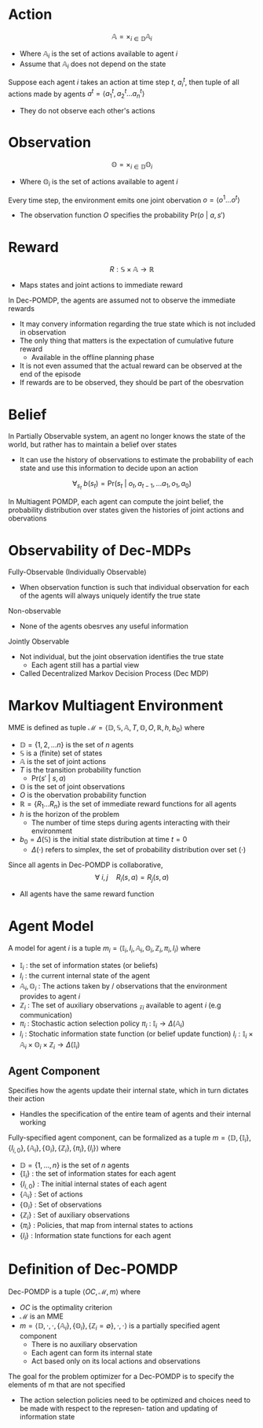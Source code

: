 # Action
$$\mathbb{A}=\times_{i\in \mathbb{D}}\mathbb{A}_{i}$$
- Where $\mathbb{A}_{i}$ is the set of actions available to agent $i$
- Assume that $\mathbb{A}_{i}$ does not depend on the state

Suppose each agent $i$ takes an action at time step $t$, $a^{t}_{i}$, then tuple of all actions made by agents $a^{t}=\langle a^{t}_{1}, a^{t}_{2}\dots a^{t}_{n} \rangle$
- They do not observe each other's actions
# Observation
$$\mathbb{O}=\times_{i\in \mathbb{D}}\mathbb{O}_{i}$$
- Where $\mathbb{O}_{i}$ is the set of actions available to agent $i$

Every time step, the environment emits one joint obervation $o=\langle o^{1}\dots o^{t} \rangle$
- The observation function $O$ specifies the probability $\text{Pr}(o\text{ | }a,s')$
# Reward
$$R:\mathbb{S}\times \mathbb{A}\to\mathbb{R}$$
- Maps states and joint actions to immediate reward

In Dec-POMDP, the agents are assumed not to observe the immediate rewards
- It may convery information regarding the true state which is not included in observation
- The only thing that matters is the expectation of cumulative future reward
	- Available in the offline planning phase
- It is not even assumed that the actual reward can be observed at the end of the episode
- If rewards are to be observed, they should be part of the obesrvation

# Belief
In Partially Observable system, an agent no longer knows the state of the world, but rather has to maintain a belief over states
- It can use the history of observations to estimate the probability of each state and use this information to decide upon an action

$$\forall_{s_{t}} \text{ }b(s_{t})=\text{Pr}(s_{t}\text{ | }o_{t}, a_{t-1}, \dots a_{1}, o_{1}, a_{0})$$

In Multiagent POMDP, each agent can compute the joint belief, the probability distribution over states given the histories of joint actions and obervations

# Observability of Dec-MDPs
Fully-Observable (Individually Observable)
- When observation function is such that individual observation for each of the agents will always uniquely identify the true state

Non-observable
- None of the agents obesrves any useful information

Jointly Observable
- Not individual, but the joint observation identifies the true state
	- Each agent still has a partial view
- Called Decentralized Markov Decision Process (Dec MDP)

# Markov Multiagent Environment
MME is defined as tuple $\mathscr{M}=\langle\mathbb{D}, \mathbb{S, A}, T, \mathbb{O}, O, \mathbb{R}, h, b_{0}\rangle$ where
- $\mathbb{D}=\{ 1,2,\dots n \}$ is the set of $n$ agents
- $\mathbb{S}$ is a (finite) set of states
- $\mathbb{A}$ is the set of joint actions
- $T$ is the transition probability function
	- $\text{Pr}(s'\text{ | }s,a)$
- $\mathbb{O}$ is the set of joint observations
- $O$ is the obervation probability function
- $\mathbb{R}=\{ R_{1}\dots R_{n} \}$ is the set of immediate reward functions for all agents
- $h$ is the horizon of the problem
	- The number of time steps during agents interacting with their environment
- $b_{0}=\Delta(\mathbb{S})$ is the initial state distribution at time $t=0$
	- $\Delta(\cdot)$ refers to simplex, the set of probability distribution over set $(\cdot)$

Since all agents in Dec-POMDP is collaborative,
$$\forall \text{ }i,j\quad R_{i}(s,a)=R_{j}(s,a)$$
- All agents have the same reward function

# Agent Model
A model for agent $i$ is a tuple $m_{i}=\langle \mathbb{I}_{i}, I_{i}, \mathbb{A}_{i}, \mathbb{O}_{i}, \mathbb{Z}_{i}, \pi_{i}, l_{i} \rangle$ where
- $\mathbb{I}_{i}$ : the set of information states (or beliefs)
- $I_{i}$ : the current internal state of the agent
- $\mathbb{A}_{i}, \mathbb{O}_{i}$ : The actions taken by / observations that the environment provides to agent $i$
- $\mathbb{Z}_{i}$ : The set of auxiliary observations $\mathscr{z}_{i}$ available to agent $i$ (e.g communication)
- $\pi_{i}$ : Stochastic action selection policy $\pi_{i}$ : $\mathbb{I}_{i}\to\Delta(\mathbb{A}_{i})$
- $l_{i}$ : Stochatic information state function (or belief update function) $l_{i} : \mathbb{I}_{i}\times \mathbb{A}_{i}\times \mathbb{O}_{i}\times \mathbb{Z}_{i}\to\Delta(\mathbb{I}_{i})$

## Agent Component
Specifies how the agents update their internal state, which in turn dictates their action
- Handles the specification of the entire team of agents and their internal working

Fully-specified agent component, can be formalized as a tuple $m=\langle \mathbb{D}, \{ \mathbb{I}_{i} \}, \{ I_{i,0} \}, \{ \mathbb{A}_{i} \}, \{ \mathbb{O}_{i} \}, \{ \mathbb{Z}_{i} \}, \{ \pi_{i} \}, \{ l_{i} \} \rangle$ where
- $\mathbb{D}=\{ 1,\dots,n \}$ is the set of $n$ agents
- $\{ \mathbb{I}_{i} \}$ : the set of information states for each agent
- $\{ I_{i,0} \}$ : The initial internal states of each agent
- $\{ \mathbb{A}_{i} \}$ : Set of actions
- $\{ \mathbb{O}_{i} \}$ : Set of observations
- $\{ \mathbb{Z}_{i} \}$ : Set of auxiliary observations
- $\{ \pi_{i} \}$ : Policies, that map from internal states to actions
- $\{ l_{i} \}$ : Information state functions for each agent

# Definition of Dec-POMDP
Dec-POMDP is a tuple $\langle OC, \mathscr{M}, m \rangle$ where
- $OC$ is the optimality criterion
- $\mathscr{M}$ is an MME
- $m=\langle \mathbb{D}, \cdot, \cdot, \{ \mathbb{A}_{i} \}, \{ \mathbb{O}_{i} \}, \{ \mathbb{Z}_{i} =\emptyset\}, \cdot, \cdot \rangle$ is a partially specified agent component
	- There is no auxiliary observation
	- Each agent can form its internal state
	- Act based only on its local actions and observations

The goal for the problem optimizer for a Dec-POMDP is to specify the elements of m that are not specified
- The action selection policies need to be optimized and choices need to be made with respect to the represen- tation and updating of information state


